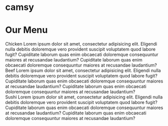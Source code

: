 # camsy<!doctype html>
<html lang="en">

<head>
  <meta charset="utf-8">
  <meta http-equiv="X-UA-Compatible" content="IE=edge">
  <meta name="viewport" content="width=device-width, initial-scale=1">
  <title>Camsy's assignment</title>
  <link rel="stylesheet" href="style.css/styles.css">
</head>
<body>
  <h1>Our Menu</h1>
  <div class="Row">
    <div class="col-lg-4 col-md-6 col-12">
      <div class="reep">
        <span class="chicken">Chicken</span>
        Lorem ipsum dolor sit amet, consectetur adipisicing elit. Eligendi nulla debitis doloremque vero provident
        suscipit voluptatem quod labore fugit? Cupiditate laborum quas enim obcaecati doloremque consequuntur maiores at
        recusandae laudantium? Cupiditate laborum quas enim obcaecati doloremque consequuntur maiores at
        recusandae laudantium?
      </div>
    </div>
    <div class="col-lg-4 col-md-6 col-12">
      <div class="reep">
        <span class="beef">Beef</span>
        Lorem ipsum dolor sit amet, consectetur adipisicing elit. Eligendi nulla debitis doloremque vero provident
        suscipit voluptatem quod labore fugit? Cupiditate laborum quas enim obcaecati doloremque consequuntur maiores at
        recusandae laudantium? Cupiditate laborum quas enim obcaecati doloremque consequuntur maiores at
        recusandae laudantium?
      </div>
    </div>
    <div class="col-lg-4 col-md-12 col-12">
      <div class="reep wipe">
        <span class="sushi">Sushi</span>
        Lorem ipsum dolor sit amet, consectetur adipisicing elit. Eligendi nulla debitis doloremque vero provident
        suscipit voluptatem quod labore fugit? Cupiditate laborum quas enim obcaecati doloremque consequuntur maiores at
        recusandae laudantium? Cupiditate laborum quas enim obcaecati doloremque consequuntur maiores at
        recusandae laudantium?
      </div>
    </div>
  </div>
</body>

</html>
